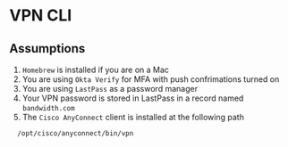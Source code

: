 # VPN CLI

## Assumptions

1. `Homebrew` is installed if you are on a Mac
2. You are using `Okta Verify` for MFA with push confrimations turned on
3. You are using `LastPass` as a password manager
4. Your VPN password is stored in LastPass in a record named `bandwidth.com`
5. The `Cisco AnyConnect` client is installed at the following path

```
  /opt/cisco/anyconnect/bin/vpn
```
